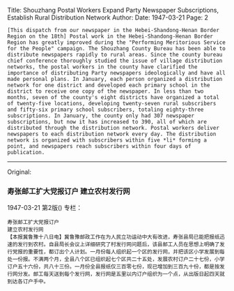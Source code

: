 Title: Shouzhang Postal Workers Expand Party Newspaper Subscriptions, Establish Rural Distribution Network
Author:
Date: 1947-03-21
Page: 2

    [This dispatch from our newspaper in the Hebei-Shandong-Henan Border Region on the 18th] Postal work in the Hebei-Shandong-Henan Border Region has greatly improved during the "Performing Meritorious Service for the People" campaign. The Shouzhang County Bureau has been able to distribute newspapers rapidly to rural areas. Since the county bureau chief conference thoroughly studied the issue of village distribution networks, the postal workers in the county have clarified the importance of distributing Party newspapers ideologically and have all made personal plans. In January, each person organized a distribution network for one district and developed each primary school in the district to receive one copy of the newspaper. In less than two months, seven of the county's eight districts have organized a total of twenty-five locations, developing twenty-seven rural subscribers and fifty-six primary school subscribers, totaling eighty-three subscriptions. In January, the county only had 307 newspaper subscriptions, but now it has increased to 390, all of which are distributed through the distribution network. Postal workers deliver newspapers to each distribution network every day. The distribution network is organized with subscribers within five *li* forming a point, and newspapers reach subscribers within four days of publication.



<hr /> 

Original: 


### 寿张邮工扩大党报订户  建立农村发行网

1947-03-21
第2版()
专栏：

    寿张邮工扩大党报订户
    建立农村发行网
    【本报冀鲁豫十八日电】冀鲁豫邮政工作在为人民立功运动中大有改进，寿张县局已能把报纸迅速的发行到农村。自县局长会议上详细研究了村发行网问题后，该县邮工人员在思想上明确了发行党报的重要性，都订出个人计划。一月份每人组织起一个区的发行网，并把该区小学发展到每处一份报。不满两个月，全县八个区已组织起七个区共二十五处，发展农村订户二十七份，小学订户五十六份，共八十三份。一月份全县报纸仅三百零七份，现已增加到三百九十份，都是按发行网分发。邮工每天送到每个发行网，发行网是五里以内订户组织为一个点，从出版日起四天就到达各订户手中。
